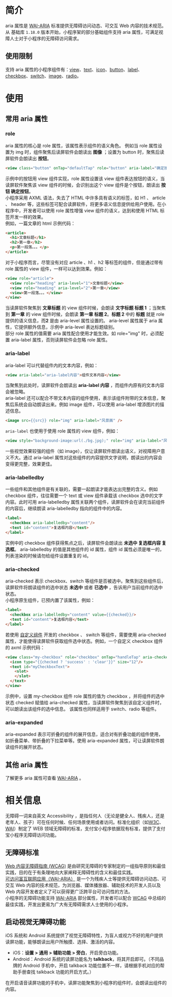 # 简介
aria 属性是 [WAI-ARIA](https://www.w3.org/TR/wai-aria/) 标准提供无障碍访问动态、可交互 Web 内容的技术规范。从 基础库 `1.18.0` 版本开始，小程序架的部分基础组件支持 aria 属性，可满足视障人士对于小程序的无障碍访问需求。

## 使用限制
支持 aria 属性的小程序组件有：[view](https://opendocs.alipay.com/mini/component/view)、[text](https://opendocs.alipay.com/mini/component/text)、[icon](https://opendocs.alipay.com/mini/component/icon)、[button](https://opendocs.alipay.com/mini/component/button)、[label](https://opendocs.alipay.com/mini/component/label)、[checkbox](https://opendocs.alipay.com/mini/component/checkbox)、[switch](https://opendocs.alipay.com/mini/component/switch)、[image](https://opendocs.alipay.com/mini/component/image)、[radio](https://opendocs.alipay.com/mini/component/radio)。

# 使用

## 常用 aria 属性

### role
aria 属性的核心是 role 属性，该属性表示组件的语义角色。 例如当 role 属性设置为 img 时，组件聚焦后读屏软件会朗读出 **图像** ；设置为 button 时，聚焦后读屏软件会朗读出 **按钮**。
```html
<view class="button" onTap="defaultTap" role="button" aria-label="确定按钮">确定按钮</view>
```
示例中的按钮用 view 组件实现，role 属性设置该 view 组件表达按钮的语义，当读屏软件聚焦该 view 组件的时候，会识别出这个 view 组件是个按钮，朗读出  **按钮 确定按钮**。<br />小程序采用 AXML 语法，失去了 HTML 中许多具有语义的标签，如 H1 、 article 、 header 等，这些标签可配合读屏软件，将更多语义信息提供给用户使用。在小程序中，开发者可以使用 role 属性增强 view 组件的语义，达到和使用 HTML 标签开发一样的效果。<br />例如，一篇文章的 html 示例代码：
```html
<article>
  <h1>文章标题</h1>
  <h2>第一章</h2>
  <p>第一段落。。。</p>
</article>
```
对于小程序而言，尽管没有对应 article 、h1 、h2 等标签的组件，但是通过带有 role 属性的 view 组件，一样可以达到效果。例如：
```html
<view role="article">
  <view role="heading" aria-level="1">文章标题</view>
  <view role="heading" aria-level="2">第一章</view>
  <view>第一段落。。。</view>
</view>
```
当读屏软件聚焦到 **文章标题** 的 view 组件时候，会朗读 **文字标题 标题 1** ；当聚焦到 **第一章** 的 view 组件时候，会朗读 **第一章 标题 2**。**标题 2** 中的 **标题** 就是 role 提供的语义信息，而**2**  是由 aria-level 属性设置的。 aria-level 属性属于 aria 属性，它提供额外信息，示例中 aria-level 表达标题级别。<br />部分 role 属性的值需要 aria 属性配合使用才能生效。如 role="img" 时，必须配置 aria-label 属性，否则读屏软件会忽略 role 属性。

### aria-label
aria-label 可以代替组件内的文本内容，例如：
```html
<view aria-label="aria-label内容">组件文本内容</view>
```
当聚焦到此处时，读屏软件会朗读出 **aria-label 内容** ，而组件内原有的文本内容会被忽略。<br />aria-label 还可以配合不带文本内容的组件使用，表示该组件附带的文本信息，聚焦后系统会自动朗读出来。例如 image 组件，可以使用 aria-label 增添图片的描述信息。
```html
<image src={{src}} role="img" aria-label="风景画" />
```
`aria-label` 也使用于使用 role 属性的 view 组件，例如：
```html
<view style="background-image:url(./bg.jpg);" role="img" aria-label="风景画"></view>
```
一些视觉效果较强的组件（如 image），仅让读屏软件朗读出语义，对视障用户意义不大。通过 aria-label 属性对这些组件的内容提供文字说明，朗读出的内容会变得更完整，效果更佳。

### aria-labelledby
一些组件和其他组件是有关联的，需要一起朗读才能表达出完整的含义。例如 checkbox 组件，往往需要一个 text 或 view 组件承载该 checkbox 选中的文字内容。此时可用 aria-labelledby 属性关联两个组件，读屏软件会在读完当前组件的内容后，继续朗读 aria-labelledby 指向的组件中的内容。
```html
<label>
  <checkbox aria-labelledby="content"/>
  <text id="content">复选框内容</text>
</label>
```
实例中的 checkbox 组件获得焦点之后，读屏软件会朗读出 **未选中 复选框内容 复选框**。 aria-labelledby 的值是其他组件的 id 属性，组件 id 属性必须是唯一的，列表渲染的时候请勿给组件设置重复的 id。

###  aria-checked
aria-checked 表示 checkbox、switch 等组件是否被选中。聚焦到这些组件后，读屏软件将朗读组件的选中状态 **未选中** 或者 **已选中** ，告诉用户当前组件的选中状态。<br />小程序原生组件，已预内置了该属性，例如：
```html
<label>
  <checkbox aria-labelledby="content" value={{checked}}/>
  <text id="content">复选框内容</text>
</label>
```
若使用 [自定义组件](https://opendocs.alipay.com/mini/framework/custom-component-overview) 开发的 checkbox 、 switch 等组件，需要使用 aria-checked 属性，才能使得读屏软件获取组件选中状态。例如，一个自定义 checkbox 组件的 axml 示例代码：
```html
<view class="my-checkbox" role="checkbox" onTap="handleTap" aria-checked="{{checked}}" aria-labelledby="myCheckboxText">
  <icon type="{{checked ? 'success' : 'clear'}}" size="12"/>
  <text id="myCheckboxText">
    <slot>
    </slot>
  </text>
</view>
```
示例中，设置 my-checkbox 组件 role 属性的值为 checkbox ，并将组件的选中状态 checked 赋值给 aria-checked 属性，当读屏软件聚焦到该自定义组件时，可以朗读出该组件的选中信息。 该属性也同样适用于 switch、radio 等组件。

### aria-expanded
aria-expanded 表示可折叠的组件的展开信息，适合对有折叠功能的组件使用，如折叠菜单、带折叠的下拉菜单等。使用 aria-expanded 属性，可让读屏软件朗读组件的展开状态。

## 其他 aria 属性
了解更多 aria 属性可查看 [WAI-ARIA](https://www.w3.org/TR/wai-aria/) 。

# 相关信息
无障碍一词来自英文 Accessibility ，是指任何人（无论是健全人、残疾人，还是老年人、孩子）可在任何时候、任何场景使用或者访问。标准化组织（如[W3C](https://www.w3.org/)、[WAI](https://www.w3.org/WAI/)）制定了 WEB 领域无障碍的标准，支付宝小程序依据现有标准，提供了支付宝小程序无障碍访问功能。

## 无障碍标准
[Web 内容无障碍指南 (WCAG)](https://www.w3.org/Translations/WCAG21-zh/) 是由研究无障碍的专家制定的一组指导原则和最佳实践，目的在于有条理地向大家阐释无障碍性的含义和最佳实践。<br />[可访问富互联网应用（WAI-ARIA）](https://www.w3.org/TR/wai-aria/) 是一个为残疾人士等提供无障碍访问动态、可交互 Web 内容的技术规范，为浏览器、媒体播放器、辅助技术的开发人员以及 Web 内容开发者定义了可以获得更广泛跨平台可访问性的方法。<br />小程序的无障碍功能支持 [WAI-ARIA](https://www.w3.org/TR/wai-aria/) 部分属性，开发者可以配合 [WCAG](https://www.w3.org/Translations/WCAG21-zh/) 中总结的最佳实践，开发出更易为广大有无障碍需求人士使用的小程序。

## 启动视觉无障碍功能
iOS 系统和 Android 系统提供了视觉无障碍特性，为盲人或视力不好的用户提供读屏功能，能够朗读出用户所触摸、选择、激活的内容。

- iOS：**设置 > 通用 > 辅助功能 > 旁白**，开启旁白功能。<br />
- Android：Android 系统的读屏功能名为 **talkback**，将其开启即可。（不同品牌的 Android 手机中，开启 talkback 功能位置不一样，请根据手机对应的帮助手册查找 talkback 功能的开启方式。）<br />

在开启语音读屏功能的手机中，读屏功能聚焦到小程序的组件时，会朗读出组件的内容。
